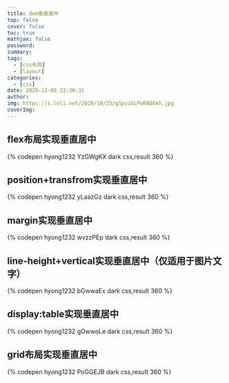 ```yaml
---
title: dom垂直居中
top: false
cover: false
toc: true
mathjax: false
password: 
summary: 
tags:
  - [css布局]
  - [layout]
categories:
  - [css]
date: 2020-12-08 22:30:31
author:
img: https://i.loli.net/2020/10/25/g1pviGLPwRAD6kh.jpg
coverImg: 
---
```


## flex布局实现垂直居中
{% codepen hyong1232 YzGWgKX dark css,result 360  %}

## position+transfrom实现垂直居中
{% codepen hyong1232 yLaazGz dark css,result 360 %}

## margin实现垂直居中
{% codepen hyong1232 wvzzPEp dark css,result 360 %}

## line-height+vertical实现垂直居中（仅适用于图片文字）
{% codepen hyong1232 bGwwaEx dark css,result 360 %}

## display:table实现垂直居中
{% codepen hyong1232 gOwwoLe  dark css,result 360 %}

## grid布局实现垂直居中
{% codepen hyong1232 PoGGEJB  dark css,result 360 %}
